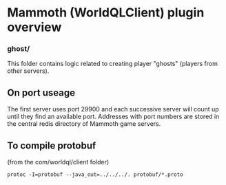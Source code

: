 # Mammoth (WorldQLClient) plugin overview

### ghost/
This folder contains logic related to creating player "ghosts" (players from other servers).


## On port useage

The first server uses port 29900 and each successive server will count up until they find an available port.
Addresses with port numbers are stored in the central redis directory of Mammoth game servers.

## To compile protobuf
(from the  com/worldql/client folder)
```shell
protoc -I=protobuf --java_out=../../../. protobuf/*.proto
```